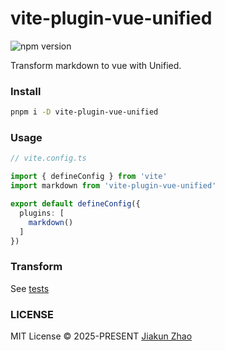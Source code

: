 # vite-plugin-vue-unified

![npm version](https://img.shields.io/npm/v/vite-plugin-vue-unified?color=%23954)

Transform markdown to vue with Unified.

### Install

```bash
pnpm i -D vite-plugin-vue-unified
```

### Usage

```ts
// vite.config.ts

import { defineConfig } from 'vite'
import markdown from 'vite-plugin-vue-unified'

export default defineConfig({
  plugins: [
    markdown()
  ]
})
```

### Transform

See [tests](./src/transform.test.ts)

### LICENSE

MIT License © 2025-PRESENT [Jiakun Zhao](https://github.com/jiakun-zhao)